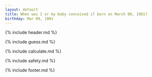 ```yaml
---
layout: default
title: When was I or my baby conceived if born on March 09, 1901?
birthday: Mar 09, 1901
---
```


{% include header.md %}

{% include guess.md %}

{% include calculate.md %}

{% include safety.md %}

{% include footer.md %}



